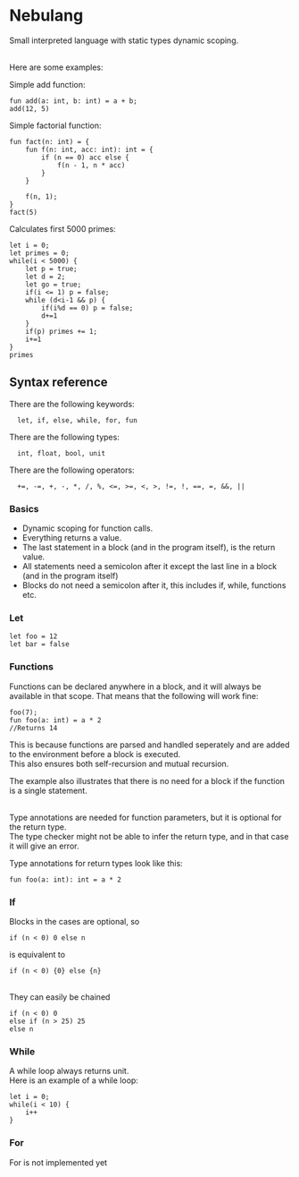 # Nebulang
Small interpreted language with static types dynamic scoping.

<br>
Here are some examples:

Simple add function:

    fun add(a: int, b: int) = a + b;
    add(12, 5)

Simple factorial function:

    fun fact(n: int) = {
        fun f(n: int, acc: int): int = {
            if (n == 0) acc else {
                f(n - 1, n * acc)
            }
        }

        f(n, 1);
    }
    fact(5)
    
Calculates first 5000 primes:

    let i = 0;
    let primes = 0;
    while(i < 5000) {
        let p = true;
        let d = 2;
        let go = true;
        if(i <= 1) p = false;
        while (d<i-1 && p) {
            if(i%d == 0) p = false;
            d+=1
        }
        if(p) primes += 1;
        i+=1
    }
    primes
    
## Syntax reference
There are the following keywords:
<br>

      let, if, else, while, for, fun
      
There are the following types:
<br>

      int, float, bool, unit

There are the following operators:
<br>

      +=, -=, +, -, *, /, %, <=, >=, <, >, !=, !, ==, =, &&, ||

### Basics
- Dynamic scoping for function calls.
- Everything returns a value.
- The last statement in a block (and in the program itself), is the return value.
- All statements need a semicolon after it except the last line in a block (and in the program itself)
- Blocks do not need a semicolon after it, this includes if, while, functions etc.

### Let
    let foo = 12
    let bar = false
    
### Functions
Functions can be declared anywhere in a block, and it will always be available in that scope. That means that the following will work fine:

    foo(7);
    fun foo(a: int) = a * 2
    //Returns 14
    
This is because functions are parsed and handled seperately and are added to the environment before a block is executed.
<br> This also ensures both self-recursion and mutual recursion.

The example also illustrates that there is no need for a block if the function is a single statement.

<br>
Type annotations are needed for function parameters, but it is optional for the return type.
<br> The type checker might not be able to infer the return type, and in that case it will give an error.

Type annotations for return types look like this:

    fun foo(a: int): int = a * 2
### If
Blocks in the cases are optional, so

    if (n < 0) 0 else n
    
is equivalent to

    if (n < 0) {0} else {n}

<br>
They can easily be chained

    if (n < 0) 0
    else if (n > 25) 25
    else n
### While
A while loop always returns unit.
<br>
Here is an example of a while loop:

    let i = 0;
    while(i < 10) {
        i++
    }
### For
For is not implemented yet
